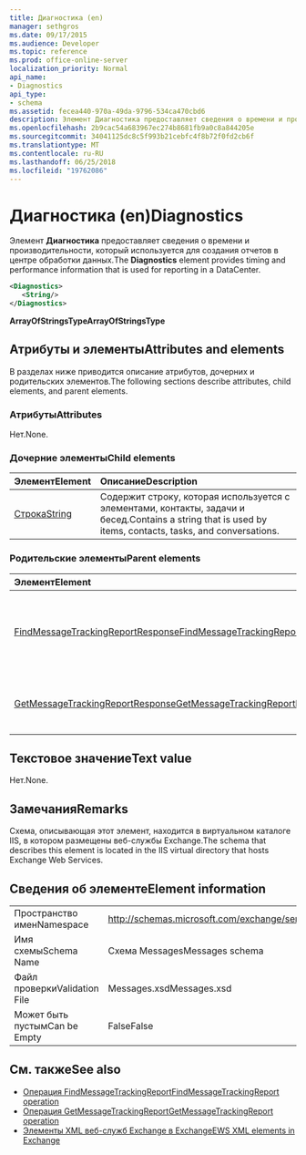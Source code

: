 ```yaml
---
title: Диагностика (en)
manager: sethgros
ms.date: 09/17/2015
ms.audience: Developer
ms.topic: reference
ms.prod: office-online-server
localization_priority: Normal
api_name:
- Diagnostics
api_type:
- schema
ms.assetid: fecea440-970a-49da-9796-534ca470cbd6
description: Элемент Диагностика предоставляет сведения о времени и производительности, который используется для создания отчетов в центре обработки данных.
ms.openlocfilehash: 2b9cac54a683967ec274b8681fb9a0c8a844205e
ms.sourcegitcommit: 34041125dc8c5f993b21cebfc4f8b72f0fd2cb6f
ms.translationtype: MT
ms.contentlocale: ru-RU
ms.lasthandoff: 06/25/2018
ms.locfileid: "19762086"
---
```

# <a name="diagnostics"></a><span data-ttu-id="52015-103">Диагностика (en)</span><span class="sxs-lookup"><span data-stu-id="52015-103">Diagnostics</span></span>

<span data-ttu-id="52015-104">Элемент **Диагностика** предоставляет сведения о времени и производительности, который используется для создания отчетов в центре обработки данных.</span><span class="sxs-lookup"><span data-stu-id="52015-104">The **Diagnostics** element provides timing and performance information that is used for reporting in a DataCenter.</span></span> 
  
```XML
<Diagnostics>
   <String/>
</Diagnostics>

```

 <span data-ttu-id="52015-105">**ArrayOfStringsType**</span><span class="sxs-lookup"><span data-stu-id="52015-105">**ArrayOfStringsType**</span></span>
## <a name="attributes-and-elements"></a><span data-ttu-id="52015-106">Атрибуты и элементы</span><span class="sxs-lookup"><span data-stu-id="52015-106">Attributes and elements</span></span>

<span data-ttu-id="52015-107">В разделах ниже приводится описание атрибутов, дочерних и родительских элементов.</span><span class="sxs-lookup"><span data-stu-id="52015-107">The following sections describe attributes, child elements, and parent elements.</span></span>
  
### <a name="attributes"></a><span data-ttu-id="52015-108">Атрибуты</span><span class="sxs-lookup"><span data-stu-id="52015-108">Attributes</span></span>

<span data-ttu-id="52015-109">Нет.</span><span class="sxs-lookup"><span data-stu-id="52015-109">None.</span></span>
  
### <a name="child-elements"></a><span data-ttu-id="52015-110">Дочерние элементы</span><span class="sxs-lookup"><span data-stu-id="52015-110">Child elements</span></span>

|<span data-ttu-id="52015-111">**Элемент**</span><span class="sxs-lookup"><span data-stu-id="52015-111">**Element**</span></span>|<span data-ttu-id="52015-112">**Описание**</span><span class="sxs-lookup"><span data-stu-id="52015-112">**Description**</span></span>|
|:-----|:-----|
|[<span data-ttu-id="52015-113">Строка</span><span class="sxs-lookup"><span data-stu-id="52015-113">String</span></span>](string.md) <br/> |<span data-ttu-id="52015-114">Содержит строку, которая используется с элементами, контакты, задачи и бесед.</span><span class="sxs-lookup"><span data-stu-id="52015-114">Contains a string that is used by items, contacts, tasks, and conversations.</span></span>  <br/> |
   
### <a name="parent-elements"></a><span data-ttu-id="52015-115">Родительские элементы</span><span class="sxs-lookup"><span data-stu-id="52015-115">Parent elements</span></span>

|<span data-ttu-id="52015-116">**Элемент**</span><span class="sxs-lookup"><span data-stu-id="52015-116">**Element**</span></span>|<span data-ttu-id="52015-117">**Описание**</span><span class="sxs-lookup"><span data-stu-id="52015-117">**Description**</span></span>|
|:-----|:-----|
|[<span data-ttu-id="52015-118">FindMessageTrackingReportResponse</span><span class="sxs-lookup"><span data-stu-id="52015-118">FindMessageTrackingReportResponse</span></span>](findmessagetrackingreportresponse.md) <br/> |<span data-ttu-id="52015-119">Содержит состояние и результат одного запроса [FindMessageTrackingReport операции](findmessagetrackingreport-operation.md) .</span><span class="sxs-lookup"><span data-stu-id="52015-119">Contains the status and result of a single [FindMessageTrackingReport operation](findmessagetrackingreport-operation.md) request.</span></span>  <br/> |
|[<span data-ttu-id="52015-120">GetMessageTrackingReportResponse</span><span class="sxs-lookup"><span data-stu-id="52015-120">GetMessageTrackingReportResponse</span></span>](getmessagetrackingreportresponse.md) <br/> |<span data-ttu-id="52015-121">Содержит ответ для [операции GetMessageTrackingReport](getmessagetrackingreport-operation.md).</span><span class="sxs-lookup"><span data-stu-id="52015-121">Contains the response for the [GetMessageTrackingReport operation](getmessagetrackingreport-operation.md).</span></span>  <br/> |
   
## <a name="text-value"></a><span data-ttu-id="52015-122">Текстовое значение</span><span class="sxs-lookup"><span data-stu-id="52015-122">Text value</span></span>

<span data-ttu-id="52015-123">Нет.</span><span class="sxs-lookup"><span data-stu-id="52015-123">None.</span></span>
  
## <a name="remarks"></a><span data-ttu-id="52015-124">Замечания</span><span class="sxs-lookup"><span data-stu-id="52015-124">Remarks</span></span>

<span data-ttu-id="52015-125">Схема, описывающая этот элемент, находится в виртуальном каталоге IIS, в котором размещены веб-службы Exchange.</span><span class="sxs-lookup"><span data-stu-id="52015-125">The schema that describes this element is located in the IIS virtual directory that hosts Exchange Web Services.</span></span>
  
## <a name="element-information"></a><span data-ttu-id="52015-126">Сведения об элементе</span><span class="sxs-lookup"><span data-stu-id="52015-126">Element information</span></span>

|||
|:-----|:-----|
|<span data-ttu-id="52015-127">Пространство имен</span><span class="sxs-lookup"><span data-stu-id="52015-127">Namespace</span></span>  <br/> |http://schemas.microsoft.com/exchange/services/2006/messages  <br/> |
|<span data-ttu-id="52015-128">Имя схемы</span><span class="sxs-lookup"><span data-stu-id="52015-128">Schema Name</span></span>  <br/> |<span data-ttu-id="52015-129">Схема Messages</span><span class="sxs-lookup"><span data-stu-id="52015-129">Messages schema</span></span>  <br/> |
|<span data-ttu-id="52015-130">Файл проверки</span><span class="sxs-lookup"><span data-stu-id="52015-130">Validation File</span></span>  <br/> |<span data-ttu-id="52015-131">Messages.xsd</span><span class="sxs-lookup"><span data-stu-id="52015-131">Messages.xsd</span></span>  <br/> |
|<span data-ttu-id="52015-132">Может быть пустым</span><span class="sxs-lookup"><span data-stu-id="52015-132">Can be Empty</span></span>  <br/> |<span data-ttu-id="52015-133">False</span><span class="sxs-lookup"><span data-stu-id="52015-133">False</span></span>  <br/> |
   
## <a name="see-also"></a><span data-ttu-id="52015-134">См. также</span><span class="sxs-lookup"><span data-stu-id="52015-134">See also</span></span>

- [<span data-ttu-id="52015-135">Операция FindMessageTrackingReport</span><span class="sxs-lookup"><span data-stu-id="52015-135">FindMessageTrackingReport operation</span></span>](findmessagetrackingreport-operation.md)
- [<span data-ttu-id="52015-136">Операция GetMessageTrackingReport</span><span class="sxs-lookup"><span data-stu-id="52015-136">GetMessageTrackingReport operation</span></span>](getmessagetrackingreport-operation.md)
- [<span data-ttu-id="52015-137">Элементы XML веб-служб Exchange в Exchange</span><span class="sxs-lookup"><span data-stu-id="52015-137">EWS XML elements in Exchange</span></span>](ews-xml-elements-in-exchange.md)

